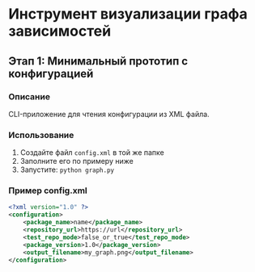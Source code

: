 # Инструмент визуализации графа зависимостей

## Этап 1: Минимальный прототип с конфигурацией

### Описание
CLI-приложение для чтения конфигурации из XML файла.

### Использование
1. Создайте файл `config.xml` в той же папке
2. Заполните его по примеру ниже
3. Запустите: `python graph.py`

### Пример config.xml
```xml
<?xml version="1.0" ?>
<configuration>
    <package_name>name</package_name>
    <repository_url>https://url</repository_url>
    <test_repo_mode>false_or_true</test_repo_mode>
    <package_version>1.0</package_version>
    <output_filename>my_graph.png</output_filename>
</configuration>
